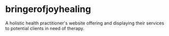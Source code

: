 # bringerofjoyhealing
A holistic health practitioner's website offering and displaying their services to potential clients in need of therapy.
